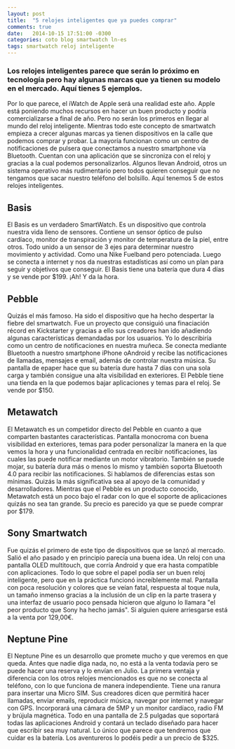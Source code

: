 ```yaml
---
layout: post
title:  "5 relojes inteligentes que ya puedes comprar"
comments: true
date:   2014-10-15 17:51:00 -0300
categories: coto blog smartwatch ln-es
tags: smartwatch reloj inteligente
---
```

<h3>Los relojes inteligentes parece que serán lo próximo en tecnología pero hay algunas marcas que ya tienen su modelo en el mercado. Aquí tienes 5 ejemplos.</h3>

Por lo que parece, el iWatch de Apple será una realidad este año. Apple está poniendo muchos recursos en hacer un buen producto y podría comercializarse a final de año. Pero no serán los primeros en llegar al mundo del reloj inteligente. Mientras todo este concepto de smartwatch empieza a crecer algunas marcas ya tienen dispositivos en la calle que podemos comprar y probar. La mayoría funcionan como un centro de notificaciones de pulsera que conectamos a nuestro smartphone vía Bluetooth. Cuentan con una aplicación que se sincroniza con el reloj y gracias a la cual podemos personalizarlos. Algunos llevan Android, otros un sistema operativo más rudimentario pero todos quieren conseguir que no tengamos que sacar nuestro teléfono del bolsillo. Aquí tenemos 5 de estos relojes inteligentes.

## Basis

El Basis es un verdadero SmartWatch. Es un dispositivo que controla nuestra vida lleno de sensores. Contiene un sensor óptico de pulso cardíaco, monitor de transpiración y monitor de temperatura de la piel, entre otros. Todo unido a un sensor de 3 ejes para determinar nuestro movimiento y actividad. Como una Nike Fuelband pero potenciada. Luego se conecta a internet y nos da nuestras estadísticas así como un plan para seguir y objetivos que conseguir. El Basis tiene una batería que dura 4 días y se vende por $199. ¡Ah! Y da la hora.

## Pebble

Quizás el más famoso. Ha sido el dispositivo que ha hecho despertar la fiebre del smartwatch. Fue un proyecto que consiguió una finaciación récord en Kickstarter y gracias a ello sus creadores han ido añadiendo algunas características demandadas por los usuarios. Yo lo describiría como un centro de notificaciones en nuestra muñeca. Se conecta mediante Bluetooth a nuestro smartphone iPhone oAndroid y recibe las notificaciones de llamadas, mensajes e email, además de controlar nuestra música. Su pantalla de epaper hace que su batería dure hasta 7 días con una sola carga y también consigue una alta visibilidad en exteriores. El Pebble tiene una tienda en la que podemos bajar aplicaciones y temas para el reloj. Se vende por $150.

## Metawatch

El Metawatch es un competidor directo del Pebble en cuanto a que comparten bastantes características. Pantalla monocroma con buena visibilidad en exteriores, temas para poder personalizar la manera en la que vemos la hora y una funcionalidad centrada en recibir notificaciones, las cuales las puede notificar mediante un motor vibratorio. También se puede mojar, su batería dura más o menos lo mismo y también soporta Bluetooth 4.0 para recibir las notificaciones. Si hablamos de diferencias estas son mínimas. Quizás la más significativa sea al apoyo de la comunidad y desarrolladores. Mientras que el Pebble es un producto conocido, Metawatch está un poco bajo el radar con lo que el soporte de aplicaciones quizás no sea tan grande. Su precio es parecido ya que se puede comprar por $179.

## Sony Smartwatch

Fue quizás el primero de este tipo de dispositivos que se lanzó al mercado. Salió el año pasado y en principio parecía una buena idea. Un reloj con una pantalla OLED multitouch, que corría Android y que era hasta compatible con aplicaciones. Todo lo que sobre el papel podía ser un buen reloj inteligente, pero que en la práctica funcionó increíblemente mal. Pantalla con poca resolución y colores que se veían fatal, respuesta al toque nula, un tamaño inmenso gracias a la inclusión de un clip en la parte trasera y una interfaz de usuario poco pensada hicieron que alguno lo llamara "el peor producto que Sony ha hecho jamás". Si alguien quiere arriesgarse está a la venta por 129,00€.


## Neptune Pine


El Neptune Pine es un desarrollo que promete mucho y que veremos en que queda. Antes que nadie diga nada, no, no está a la venta todavía pero se puede hacer una reserva y lo envían en Julio. La primera ventaja y diferencia con los otros relojes mencionados es que no se conecta al teléfono, con lo que funciona de manera independiente. Tiene una ranura para insertar una Micro SIM. Sus creadores dicen que permitirá hacer llamadas, enviar emails, reproducir música, navegar por internet y navegar con GPS. Incorporará una cámara de 5MP y un monitor cardíaco, radio FM y brújula magnética. Todo en una pantalla de 2.5 pulgadas que soportará todas las aplicaciones Android y contará un teclado diseñado para hacer que escribir sea muy natural. Lo único que parece que tendremos que cuidar es la batería. Los aventureros lo podéis pedir a un precio de $325.

